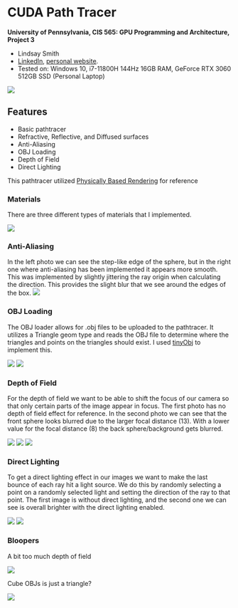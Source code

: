 CUDA Path Tracer
================

**University of Pennsylvania, CIS 565: GPU Programming and Architecture, Project 3**

* Lindsay Smith
*  [LinkedIn](https://www.linkedin.com/in/lindsay-j-smith/), [personal website](https://lindsays-portfolio-d6aa5d.webflow.io/).
* Tested on: Windows 10, i7-11800H 144Hz 16GB RAM, GeForce RTX 3060 512GB SSD (Personal Laptop)

![](img/anti_aliasing_cover.png)

## Features
* Basic pathtracer
* Refractive, Reflective, and Diffused surfaces
* Anti-Aliasing
* OBJ Loading
* Depth of Field
* Direct Lighting

This pathtracer utilized [Physically Based Rendering](https://pbr-book.org/) for reference

### Materials
There are three different types of materials that I implemented. 

![](img/materials.png)

### Anti-Aliasing
In the left photo we can see the step-like edge of the sphere, but in the right one where anti-aliasing has been implemented it appears more smooth. This was implemented by slightly jittering the ray origin when calculating the direction. This provides the slight blur that we see around the edges of the box.
![](img/anti_aliasing_cover_2-01.png)


### OBJ Loading
The OBJ loader allows for .obj files to be uploaded to the pathtracer. It utilizes a Triangle geom type and reads the OBJ file to determine where the triangles and points on the triangles should exist. I used [tinyObj](https://github.com/tinyobjloader/tinyobjloader) to implement this.

![](img/cornell.2021-10-12_05-09-13z.5000samp.png)
![](img/cow.png)

### Depth of Field
For the depth of field we want to be able to shift the focus of our camera so that only certain parts of the image appear in focus. The first photo has no depth of field effect for reference. In the second photo we can see that the front sphere looks blurred due to the larger focal distance (13). With a lower value for the focal distance (8) the back sphere/background gets blurred.

![](img/no_dof.png)
![](img/dof_2.png)
![](img/dof_4.png)

### Direct Lighting
To get a direct lighting effect in our images we want to make the last bounce of each ray hit a light source. We do this by randomly selecting a point on a randomly selected light and setting the direction of the ray to that point. The first image is without direct lighting, and the second one we can see is overall brighter with the direct lighting enabled.

![](img/no_direct_lighting_cube.png)
![](img/direct_light_cube.png)

### Bloopers
A bit too much depth of field

![](img/cornell.2021-10-07_14-28-06z.344samp.png)


Cube OBJs is just a triangle?

![](img/sphere.2021-10-10_02-54-37z.165samp.png)
